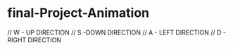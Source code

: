 # final-Project-Animation
// W - UP DIRECTION
// S -DOWN DIRECTION
// A - LEFT DIRECTION
// D - RIGHT DIRECTION
